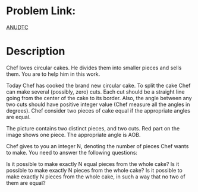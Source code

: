 # Problem Link:
[ANUDTC](https://www.codechef.com/problems/ANUDTC/)

# Description
Chef loves circular cakes. He divides them into smaller pieces and sells them. You are to help him in this work.

Today Chef has cooked the brand new circular cake. To split the cake Chef can make several (possibly, zero) cuts. Each cut should be a straight line going from the center of the cake to its border. Also, the angle between any two cuts should have positive integer value (Chef measure all the angles in degrees). Chef consider two pieces of cake equal if the appropriate angles are equal.


The picture contains two distinct pieces, and two cuts. Red part on the image shows one piece. The appropriate angle is AOB.

Chef gives to you an integer N, denoting the number of pieces Chef wants to make. You need to answer the following questions:

Is it possible to make exactly N equal pieces from the whole cake?
Is it possible to make exactly N pieces from the whole cake?
Is it possible to make exactly N pieces from the whole cake, in such a way that no two of them are equal?
